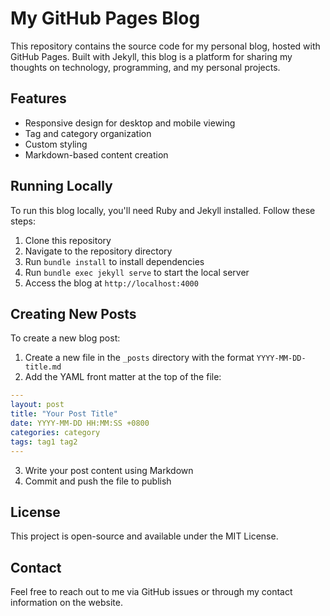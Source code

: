 # My GitHub Pages Blog

This repository contains the source code for my personal blog, hosted with GitHub Pages. Built with Jekyll, this blog is a platform for sharing my thoughts on technology, programming, and my personal projects.

## Features

- Responsive design for desktop and mobile viewing
- Tag and category organization
- Custom styling
- Markdown-based content creation

## Running Locally

To run this blog locally, you'll need Ruby and Jekyll installed. Follow these steps:

1. Clone this repository
2. Navigate to the repository directory
3. Run `bundle install` to install dependencies
4. Run `bundle exec jekyll serve` to start the local server
5. Access the blog at `http://localhost:4000`

## Creating New Posts

To create a new blog post:

1. Create a new file in the `_posts` directory with the format `YYYY-MM-DD-title.md`
2. Add the YAML front matter at the top of the file:

```yaml
---
layout: post
title: "Your Post Title"
date: YYYY-MM-DD HH:MM:SS +0800
categories: category
tags: tag1 tag2
---
```

3. Write your post content using Markdown
4. Commit and push the file to publish

## License

This project is open-source and available under the MIT License.

## Contact

Feel free to reach out to me via GitHub issues or through my contact information on the website. 